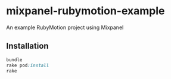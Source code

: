 mixpanel-rubymotion-example
===========================

An example RubyMotion project using Mixpanel

## Installation

```ruby
bundle
rake pod:install
rake
```
